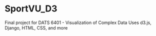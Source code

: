 # SportVU_D3
Final project for DATS 6401 - Visualization of Complex Data
Uses d3.js, Django, HTML, CSS, and more
